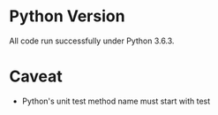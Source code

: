 # Python Version

All code run successfully under Python 3.6.3.

# Caveat
* Python's unit test method name must start with test